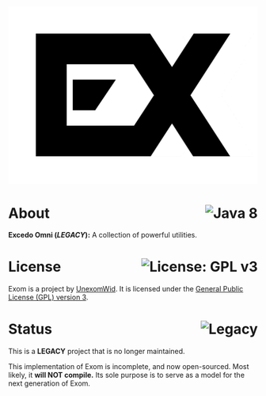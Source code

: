 <p align="center">
  <img src="img/exom.png" alt="Exom">
</p>

# About <a href="https://www.oracle.com/technetwork/java/javase/overview/java8-2100321.html"><img align="right" src="https://img.shields.io/badge/Java-8-B07219?logo=java" alt="Java 8" /></a>

**Excedo Omni (_LEGACY_):** A collection of powerful utilities.

# License <a href="https://github.com/UnexomWid/Exom-Legacy/blob/master/LICENSE"><img align="right" src="https://img.shields.io/badge/License-GPLv3-blue.svg" alt="License: GPL v3" /></a>

Exom is a project by [UnexomWid](http://unexomwid.github.io). It is licensed under the [General Public License (GPL) version 3](https://www.gnu.org/licenses/gpl-3.0.en.html).

# Status <img align="right" src="https://img.shields.io/badge/Status-Legacy-orange.svg" alt="Legacy" />

This is a **LEGACY** project that is no longer maintained.

This implementation of Exom is incomplete, and now open-sourced. Most likely, it **will NOT compile.** Its sole purpose is to serve as a model for the next generation of Exom.